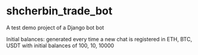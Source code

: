 # shcherbin_trade_bot

A test demo project of a Django bot bot

Initial balances:
    generated every time a new chat is registered in ETH, BTC, USDT with initial balances of 100, 10, 10000